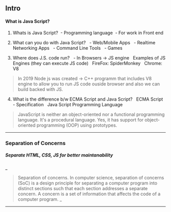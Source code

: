 ## Intro
#### What is Java Script? 
1. Whats is Java Script? 
&nbsp;- Programming language 
&nbsp;- For work in Front end

2. What can you do with Java Script? 
 &nbsp; - Web/Mobile Apps
&nbsp; - Realtime Networking Apps 
&nbsp; - Command Line Tools 
&nbsp; - Games 

3. Where does J.S. code run? 
&nbsp; - In Browsers -> JS engine 
&nbsp; Examples of JS Engines (they can execute JS code)
&nbsp; FireFox: SpiderMonkey
&nbsp; Chrome: V8 


> In 2019 Node js was created -> C++ programm that includes V8 engine to allow you to run JS code ouside browser and also we can build backed with JS. 

4. What is the difference b/w ECMA Script and Java Script? 
&nbsp; ECMA Script - Specification 
&nbsp; Java Script Programming Language 

> JavaScript is neither an object-oriented nor a functional programming language. It's a procedural language. Yes, it has support for object-oriented programming (OOP) using prototypes. 

--- 
### Separation of Concerns 

##### Separate HTML, CSS, JS for better maintanability 
_
> Separation of concerns. In computer science, separation of concerns (SoC) is a design principle for separating a computer program into distinct sections such that each section addresses a separate concern. A concern is a set of information that affects the code of a computer program.
_ 
---

